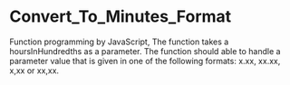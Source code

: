 # Convert_To_Minutes_Format
Function programming by JavaScript, The function takes a hoursInHundredths as a parameter. The function should able to handle a parameter value that is given in one of the following formats: x.xx, xx.xx, x,xx or xx,xx.
